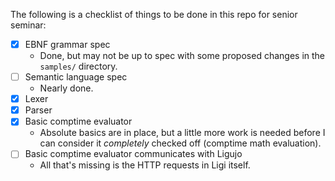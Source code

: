 The following is a checklist of things to be done in this repo for senior seminar:
- [x] EBNF grammar spec
  - Done, but may not be up to spec with some proposed changes in the `samples/` directory.
- [ ] Semantic language spec
  - Nearly done.
- [x] Lexer
- [x] Parser
- [x] Basic comptime evaluator
  - Absolute basics are in place, but a little more work is needed before I can
    consider it *completely* checked off (comptime math evaluation).
- [ ] Basic comptime evaluator communicates with Ligujo
  - All that's missing is the HTTP requests in Ligi itself.
